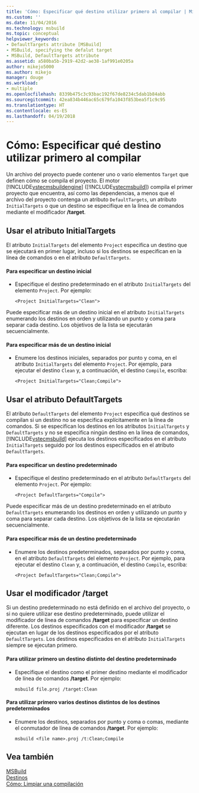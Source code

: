 ```yaml
---
title: 'Cómo: Especificar qué destino utilizar primero al compilar | Microsoft Docs'
ms.custom: ''
ms.date: 11/04/2016
ms.technology: msbuild
ms.topic: conceptual
helpviewer_keywords:
- DefaultTargets attribute [MSBuild]
- MSBuild, specifying the defalut target
- MSBuild, DefaultTargets attribute
ms.assetid: a580ba5b-2919-42d2-ae38-1af991e0205a
author: mikejo5000
ms.author: mikejo
manager: douge
ms.workload:
- multiple
ms.openlocfilehash: 8339b475c3c93bac192f67de8234c5dab1b84abb
ms.sourcegitcommit: 42ea834b446ac65c679fa1043f853bea5f1c9c95
ms.translationtype: HT
ms.contentlocale: es-ES
ms.lasthandoff: 04/19/2018
---
```

# <a name="how-to-specify-which-target-to-build-first"></a>Cómo: Especificar qué destino utilizar primero al compilar
Un archivo del proyecto puede contener uno o vario elementos `Target` que definen cómo se compila el proyecto. El motor [!INCLUDE[vstecmsbuildengine](../msbuild/includes/vstecmsbuildengine_md.md)] ([!INCLUDE[vstecmsbuild](../extensibility/internals/includes/vstecmsbuild_md.md)]) compila el primer proyecto que encuentra, así como las dependencias, a menos que el archivo del proyecto contenga un atributo `DefaultTargets`, un atributo `InitialTargets` o que un destino se especifique en la línea de comandos mediante el modificador **/target**.  
  
## <a name="using-the-initialtargets-attribute"></a>Usar el atributo InitialTargets  
 El atributo `InitialTargets` del elemento `Project` especifica un destino que se ejecutará en primer lugar, incluso si los destinos se especifican en la línea de comandos o en el atributo `DefaultTargets`.  
  
#### <a name="to-specify-one-initial-target"></a>Para especificar un destino inicial  
  
-   Especifique el destino predeterminado en el atributo `InitialTargets` del elemento `Project`. Por ejemplo:  
  
     `<Project InitialTargets="Clean">`  
  
 Puede especificar más de un destino inicial en el atributo `InitialTargets` enumerando los destinos en orden y utilizando un punto y coma para separar cada destino. Los objetivos de la lista se ejecutarán secuencialmente.  
  
#### <a name="to-specify-more-than-one-initial-target"></a>Para especificar más de un destino inicial  
  
-   Enumere los destinos iniciales, separados por punto y coma, en el atributo `InitialTargets` del elemento `Project`. Por ejemplo, para ejecutar el destino `Clean` y, a continuación, el destino `Compile`, escriba:  
  
     `<Project InitialTargets="Clean;Compile">`  
  
## <a name="using-the-defaulttargets-attribute"></a>Usar el atributo DefaultTargets  
 El atributo `DefaultTargets` del elemento `Project` especifica qué destinos se compilan si un destino no se especifica explícitamente en la línea de comandos. Si se especifican los destinos en los atributos `InitialTargets` y `DefaultTargets` y no se especifica ningún destino en la línea de comandos, [!INCLUDE[vstecmsbuild](../extensibility/internals/includes/vstecmsbuild_md.md)] ejecuta los destinos especificados en el atributo `InitialTargets` seguido por los destinos especificados en el atributo `DefaultTargets`.  
  
#### <a name="to-specify-one-default-target"></a>Para especificar un destino predeterminado  
  
-   Especifique el destino predeterminado en el atributo `DefaultTargets` del elemento `Project`. Por ejemplo:  
  
     `<Project DefaultTargets="Compile">`  
  
 Puede especificar más de un destino predeterminado en el atributo `DefaultTargets` enumerando los destinos en orden y utilizando un punto y coma para separar cada destino. Los objetivos de la lista se ejecutarán secuencialmente.  
  
#### <a name="to-specify-more-than-one-default-target"></a>Para especificar más de un destino predeterminado  
  
-   Enumere los destinos predeterminados, separados por punto y coma, en el atributo `DefaultTargets` del elemento `Project`. Por ejemplo, para ejecutar el destino `Clean` y, a continuación, el destino `Compile`, escriba:  
  
     `<Project DefaultTargets="Clean;Compile">`  
  
## <a name="using-the-target-switch"></a>Usar el modificador /target  
 Si un destino predeterminado no está definido en el archivo del proyecto, o si no quiere utilizar ese destino predeterminado, puede utilizar el modificador de línea de comandos **/target** para especificar un destino diferente. Los destinos especificados con el modificador **/target** se ejecutan en lugar de los destinos especificados por el atributo `DefaultTargets`. Los destinos especificados en el atributo `InitialTargets` siempre se ejecutan primero.  
  
#### <a name="to-use-a-target-other-than-the-default-target-first"></a>Para utilizar primero un destino distinto del destino predeterminado  
  
-   Especifique el destino como el primer destino mediante el modificador de línea de comandos **/target**. Por ejemplo:  
  
     `msbuild file.proj /target:Clean`  
  
#### <a name="to-use-several-targets-other-than-the-default-targets-first"></a>Para utilizar primero varios destinos distintos de los destinos predeterminados  
  
-   Enumere los destinos, separados por punto y coma o comas, mediante el conmutador de línea de comandos **/target**. Por ejemplo:  
  
     `msbuild <file name>.proj /t:Clean;Compile`  
  
## <a name="see-also"></a>Vea también
  [MSBuild](../msbuild/msbuild.md)  
 [Destinos](../msbuild/msbuild-targets.md)   
 [Cómo: Limpiar una compilación](../msbuild/how-to-clean-a-build.md)